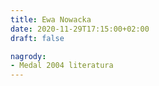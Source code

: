 ```yaml
---
title: Ewa Nowacka
date: 2020-11-29T17:15:00+02:00
draft: false

nagrody:
- Medal 2004 literatura
---
```

